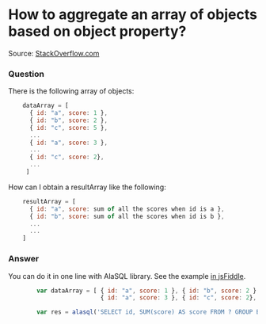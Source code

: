 # How to aggregate an array of objects based on object property?

Source: [StackOverflow.com](http://stackoverflow.com/questions/15441272/in-an-array-of-objects-how-can-i-aggregate-based-on-object-property/27657206#27657206)

### Question
There is the following array of objects:
```js
    dataArray = [ 
      { id: "a", score: 1 }, 
      { id: "b", score: 2 }, 
      { id: "c", score: 5 }, 
      ...
      { id: "a", score: 3 },
      ...
      { id: "c", score: 2},
      ...
     ]
```
How can I obtain a resultArray like the following:
```js
    resultArray = [
      { id: "a", score: sum of all the scores when id is a },
      { id: "b", score: sum of all the scores when id is b },
      ...
      ...
    ]
```

### Answer

You can do it in one line with AlaSQL library. See the example [in jsFiddle](http://jsfiddle.net/agershun/k4hkbm53/1/).
```js
        var dataArray = [ { id: "a", score: 1 }, { id: "b", score: 2 }, { id: "c", score: 5 },
                          { id: "a", score: 3 }, { id: "c", score: 2}, ];

        var res = alasql('SELECT id, SUM(score) AS score FROM ? GROUP BY id',[dataArray ]);
```
